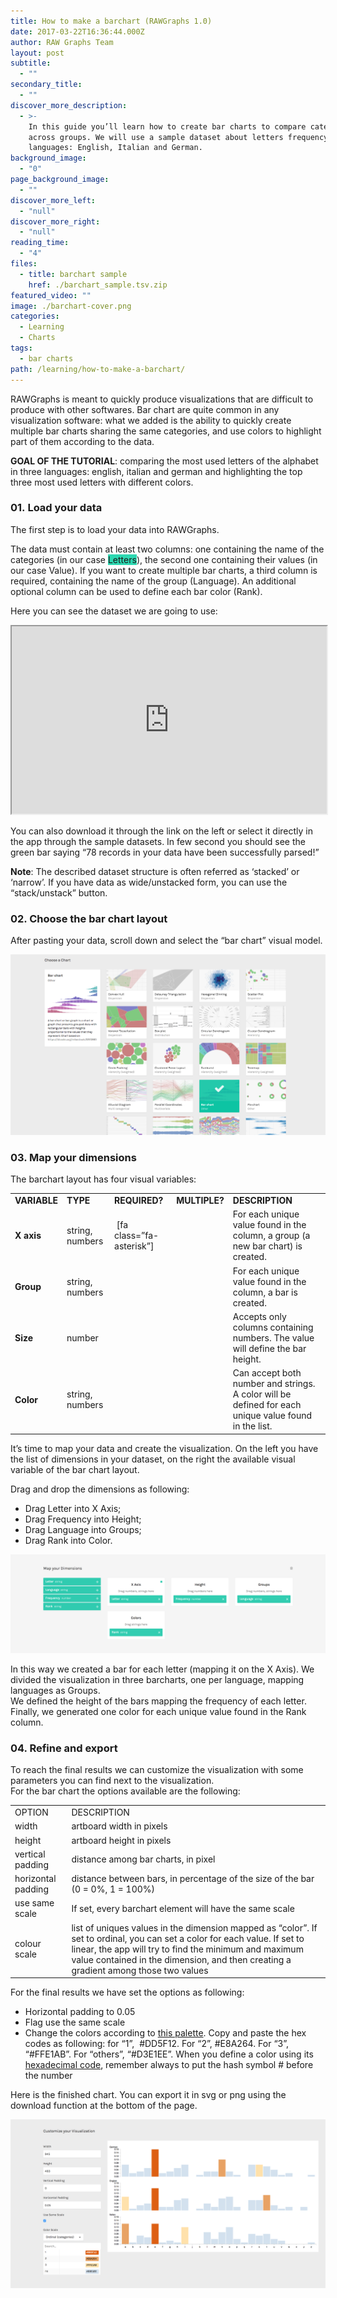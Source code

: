 ```yaml
---
title: How to make a barchart (RAWGraphs 1.0)
date: 2017-03-22T16:36:44.000Z
author: RAW Graphs Team
layout: post
subtitle:
  - ""
secondary_title:
  - ""
discover_more_description:
  - >-
    In this guide you’ll learn how to create bar charts to compare categories
    across groups. We will use a sample dataset about letters frequency in three
    languages: English, Italian and German.
background_image:
  - "0"
page_background_image:
  - ""
discover_more_left:
  - "null"
discover_more_right:
  - "null"
reading_time:
  - "4"
files:
  - title: barchart sample
    href: ./barchart_sample.tsv.zip
featured_video: ""
image: ./barchart-cover.png
categories:
  - Learning
  - Charts
tags:
  - bar charts
path: /learning/how-to-make-a-barchart/
---
```


RAWGraphs is meant to quickly produce visualizations that are difficult to produce with other softwares. Bar chart are quite common in any visualization software: what we added is the ability to quickly create multiple bar charts sharing the same categories, and use colors to highlight part of them according to the data.

**GOAL OF THE TUTORIAL**: comparing the most used letters of the alphabet in three languages: english, italian and german and highlighting the top three most used letters with different colors.

### 01. Load your data

The first step is to load your data into RAWGraphs.</span>

The data must contain at least two columns: one containing the name of the categories (in our case <span class="data-dimension" style="background-color: #2dd8b1;">Letters</span>), the second one containing their values (in our case <span class="data-dimension">Value</span>). If you want to create multiple bar charts, a third column is required, containing the name of the group (<span class="data-dimension">Language</span>). An additional optional column can be used to define each bar color (<span class="data-dimension">Rank</span>).

Here you can see the dataset we are going to use:

<iframe src="https://docs.google.com/spreadsheets/d/1nGIn-zmUcgLd0BtB2BXCJZhDKnyRz0TeeiAiGjc51Io/pubhtml?widget=true&amp;headers=false" width="100%" height="300"></iframe>

You can also download it through the link on the left or select it directly in the app through the sample datasets. In few second you should see the green bar saying “78 records in your data have been successfully parsed!”

**Note**: The described dataset structure is often referred as ‘stacked’ or ‘narrow’. If you have data as wide/unstacked form, you can use the “stack/unstack” button.

### 02. Choose the bar chart layout

After pasting your data, scroll down and select the “bar chart” visual model.

![](./Screen-Shot-2017-02-16-at-14.22.42-e1487252570630.png)

### 03. Map your dimensions

The barchart layout has four visual variables:

<table>
<tbody>
<tr>
<td><b>VARIABLE</b></td>
<td><b>TYPE</b></td>
<td><b>REQUIRED?</b></td>
<td><b>MULTIPLE?</b></td>
<td><b>DESCRIPTION</b></td>
</tr>
<tr>
<td><span class="layout-dimension"><b>X axis</b></td>
<td>string, numbers</td>
<td>&nbsp;[fa class=”fa-asterisk”]</td>
<td></td>
<td>For each unique value found in the column, a group (a new bar chart) is created.</td>
</tr>
<tr>
<td><span class="layout-dimension"><b>Group</b></span></td>
<td>string, numbers</td>
<td></td>
<td></td>
<td>For each unique value found in the column, a bar is created.</td>
</tr>
<tr>
<td><span class="layout-dimension"><b>Size</b></span></td>
<td>number</td>
<td></td>
<td></td>
<td>Accepts only columns containing numbers. The value will define the bar height.</td>
</tr>
<tr>
<td><span class="layout-dimension"><b>Color</b></span></td>
<td>string, numbers</td>
<td></td>
<td></td>
<td>Can accept both number and strings. A color will be defined for each unique value found in the list.</td>
</tr>
</tbody>
</table>

It’s time to map your data and create the visualization. On the left you have the list of dimensions in your dataset, on the right the available visual variable of the bar chart layout.

Drag and drop the dimensions as following:

- Drag <span class="data-dimension">Letter</span> into <span class="layout-dimension">X Axis</span>;
- Drag <span class="data-dimension">Frequency</span> into <span class="layout-dimension">Height</span>;
- Drag <span class="data-dimension">Language</span> into <span class="layout-dimension">Groups</span>;
- Drag <span class="data-dimension">Rank</span> into <span class="layout-dimension">Color</span>.

![](./barchart-mapped.png)

In this way we created a bar for each letter (mapping it on the X Axis). We divided the visualization in three barcharts, one per language, mapping languages as Groups.  
We defined the height of the bars mapping the frequency of each letter. Finally, we generated one color for each unique value found in the Rank column.

### 04. Refine and export

To reach the final results we can customize the visualization with some parameters you can find next to the visualization.  
For the bar chart the options available are the following:

<table>
<tbody>
<tr>
<td><span style="font-weight: 400;">OPTION</span></td>
<td><span style="font-weight: 400;">DESCRIPTION</span></td>
</tr>
<tr>
<td><span style="font-weight: 400;">width</span></td>
<td><span style="font-weight: 400;">artboard width in pixels</span></td>
</tr>
<tr>
<td><span style="font-weight: 400;">height</span></td>
<td><span style="font-weight: 400;">artboard height in pixels</span></td>
</tr>
<tr>
<td><span style="font-weight: 400;">vertical padding</span></td>
<td><span style="font-weight: 400;">distance among bar charts, in pixel</span></td>
</tr>
<tr>
<td><span style="font-weight: 400;">horizontal padding</span></td>
<td><span style="font-weight: 400;">distance between bars, in percentage of the size of the bar (0 = 0%, 1 = 100%)</span></td>
</tr>
<tr>
<td><span style="font-weight: 400;">use same scale</span></td>
<td><span style="font-weight: 400;">If set, every barchart element will have the same scale</span></td>
</tr>
<tr>
<td><span style="font-weight: 400;">colour scale</span></td>
<td><span style="font-weight: 400;">list of uniques values in the dimension mapped as “color”. If set to ordinal, you can set a color for each value. If set to linear, the app will try to find the minimum and maximum value contained in the dimension, and then creating a gradient among those two values</span></td>
</tr>
</tbody>
</table>

For the final results we have set the options as following:

- Horizontal padding to 0.05
- Flag use the same scale
- Change the colors according to [this palette</span>](http://www.colourlovers.com/palette/4053585/Iranian_horse). Copy and paste the hex codes as following: for “1”,  #DD5F12. For “2”, #E8A264. For “3”, “#FFE1AB”. For “others”, “#D3E1EE”. When you define a color using its <a href="https://en.wikipedia.org/wiki/Web_colors#Hex_triplet">hexadecimal code</a>, remember always to put the hash symbol # before the number</span>

Here is the finished chart. You can export it in svg or png using the download function at the bottom of the page.</span>

![](./barchart-options.png)
